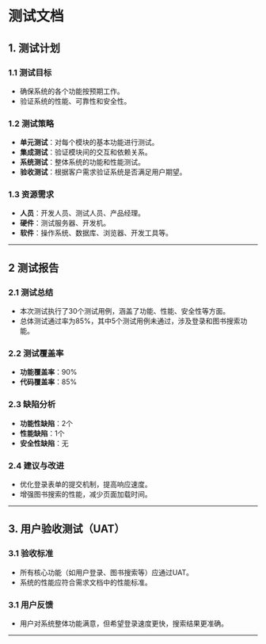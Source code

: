 # 测试文档

## 1. 测试计划

### 1.1 测试目标
- 确保系统的各个功能按预期工作。
- 验证系统的性能、可靠性和安全性。

### 1.2 测试策略
- **单元测试**：对每个模块的基本功能进行测试。
- **集成测试**：验证模块间的交互和依赖关系。
- **系统测试**：整体系统的功能和性能测试。
- **验收测试**：根据客户需求验证系统是否满足用户期望。

### 1.3 资源需求
- **人员**：开发人员、测试人员、产品经理。
- **硬件**：测试服务器、开发机。
- **软件**：操作系统、数据库、浏览器、开发工具等。


---

## 2 测试报告

### 2.1 测试总结
- 本次测试执行了30个测试用例，涵盖了功能、性能、安全性等方面。
- 总体测试通过率为85%，其中5个测试用例未通过，涉及登录和图书搜索功能。

### 2.2 测试覆盖率
- **功能覆盖率**：90%
- **代码覆盖率**：85%

### 2.3 缺陷分析
- **功能性缺陷**：2个
- **性能缺陷**：1个
- **安全性缺陷**：无

### 2.4 建议与改进
- 优化登录表单的提交机制，提高响应速度。
- 增强图书搜索的性能，减少页面加载时间。

---


## 3. 用户验收测试（UAT）

### 3.1 验收标准
- 所有核心功能（如用户登录、图书搜索等）应通过UAT。
- 系统的性能应符合需求文档中的性能标准。

### 3.1 用户反馈
- 用户对系统整体功能满意，但希望登录速度更快，搜索结果更准确。

---